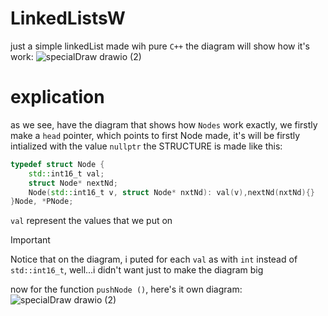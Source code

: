 # LinkedListsW
just a simple linkedList made wih pure `C++`
the diagram will show how it's work:
![specialDraw drawio (2)](https://github.com/user-attachments/assets/ac16bd52-82b5-4293-aa07-480e2415c72f)

# explication 
as we see, have the diagram that shows how `Nodes` work exactly, we firstly make a `head` pointer, which points to first Node made, it's will be firstly intialized with the value `nullptr`
the STRUCTURE is made like this:
```cpp
typedef struct Node {
	std::int16_t val;
	struct Node* nextNd;
	Node(std::int16_t v, struct Node* nxtNd): val(v),nextNd(nxtNd){}
}Node, *PNode;
```
`val` represent the values that we put on
> [!IMPORTANT]
> Notice that on the diagram, i puted for each `val` as with `int` instead of `std::int16_t`, well...i didn't want just to make the diagram big

now for the function `pushNode ()`, here's it own diagram:
![specialDraw drawio (2)](https://github.com/user-attachments/assets/14524076-ac18-4958-a88e-9b958a8e90f3)

